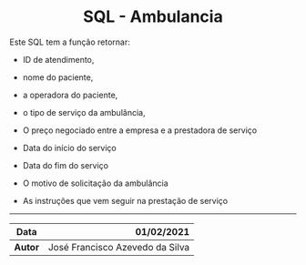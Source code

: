 # <center>SQL - Ambulancia</center>

Este SQL tem a função retornar:

* ID de atendimento, 

* nome do paciente,  

* a operadora do paciente, 

* o tipo de serviço da ambulância, 

* O preço negociado entre a empresa e a prestadora de serviço

* Data do início do serviço

* Data do fim do serviço 

* O motivo de solicitação da ambulância

* As instruções que vem seguir na prestação de serviço

---



| Data      | 01/02/2021                      |
| --------- | -------------------------------:|
| **Autor** | José Francisco Azevedo da Silva |

